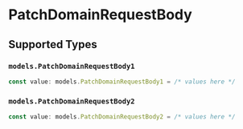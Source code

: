 # PatchDomainRequestBody


## Supported Types

### `models.PatchDomainRequestBody1`

```typescript
const value: models.PatchDomainRequestBody1 = /* values here */
```

### `models.PatchDomainRequestBody2`

```typescript
const value: models.PatchDomainRequestBody2 = /* values here */
```

